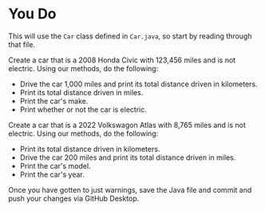 # You Do

This will use the `Car` class defined in `Car.java`, so start by reading through that file.

Create a car that is a 2008 Honda Civic with 123,456 miles and is not electric. Using our methods, do the following:

- Drive the car 1,000 miles and print its total distance driven in kilometers.
- Print its total distance driven in miles.
- Print the car's make.
- Print whether or not the car is electric.

Create a car that is a 2022 Volkswagon Atlas with 8,765 miles and is not electric. Using our methods, do the following:

- Print its total distance driven in kilometers.
- Drive the car 200 miles and print its total distance driven in miles.
- Print the car's model.
- Print the car's year.

Once you have gotten to just warnings, save the Java file and commit and push your changes via GitHub Desktop.
